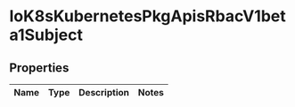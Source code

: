 
# IoK8sKubernetesPkgApisRbacV1beta1Subject

## Properties
Name | Type | Description | Notes
------------ | ------------- | ------------- | -------------



